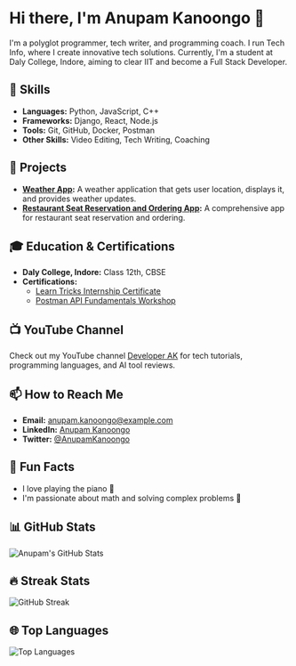 # Hi there, I'm Anupam Kanoongo 👋

I'm a polyglot programmer, tech writer, and programming coach. I run Tech Info, where I create innovative tech solutions. Currently, I'm a student at Daly College, Indore, aiming to clear IIT and become a Full Stack Developer.

## 🚀 Skills

- **Languages:** Python, JavaScript, C++
- **Frameworks:** Django, React, Node.js
- **Tools:** Git, GitHub, Docker, Postman
- **Other Skills:** Video Editing, Tech Writing, Coaching

## 🔧 Projects

- **[Weather App](https://github.com/username/weather-app):** A weather application that gets user location, displays it, and provides weather updates.
- **[Restaurant Seat Reservation and Ordering App](https://github.com/username/restaurant-app):** A comprehensive app for restaurant seat reservation and ordering.

## 🎓 Education & Certifications

- **Daly College, Indore:** Class 12th, CBSE
- **Certifications:**
  - [Learn Tricks Internship Certificate](link-to-certificate)
  - [Postman API Fundamentals Workshop](link-to-certificate)

## 📺 YouTube Channel

Check out my YouTube channel [Developer AK](https://www.youtube.com/channel/your-channel-link) for tech tutorials, programming languages, and AI tool reviews.

## 📫 How to Reach Me

- **Email:** anupam.kanoongo@example.com
- **LinkedIn:** [Anupam Kanoongo](https://www.linkedin.com/in/anupamkanoongo)
- **Twitter:** [@AnupamKanoongo](https://twitter.com/AnupamKanoongo)

## 🌟 Fun Facts

- I love playing the piano 🎹
- I'm passionate about math and solving complex problems 🔢

## 📊 GitHub Stats

![Anupam's GitHub Stats](https://github-readme-stats.vercel.app/api?username=your-username&show_icons=true&theme=radical)

## 🔥 Streak Stats

![GitHub Streak](https://github-readme-streak-stats.herokuapp.com/?user=your-username&theme=radical)

## 🌐 Top Languages

![Top Languages](https://github-readme-stats.vercel.app/api/top-langs/?username=your-username&layout=compact&theme=radical)
